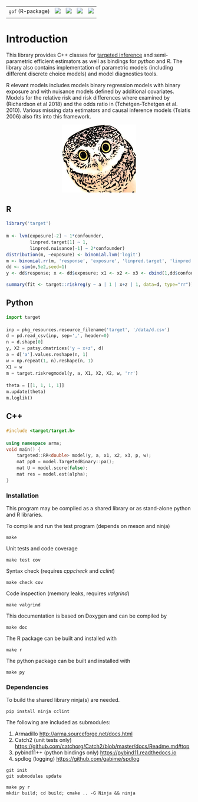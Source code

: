 
|                     |                                                                                                      |                                                                                                                                     |                                                                                                            |                                                                                                              |
|:--------------------|:-----------------------------------------------------------------------------------------------------|:------------------------------------------------------------------------------------------------------------------------------------|:-----------------------------------------------------------------------------------------------------------|:-------------------------------------------------------------------------------------------------------------|
| ``gof`` (R-package) | [<img src="https://travis-ci.org/kkholst/gof.svg?branch=master">](https://travis-ci.org/kkholst/gof) | [<img src="https://codecov.io/github/kkholst/gof/coverage.svg?branch=master">](https://codecov.io/github/kkholst/gof?branch=master) | [<img src="http://www.r-pkg.org/badges/version/gof">](http://cran.rstudio.com/web/packages/gof/index.html) | [<img src="http://cranlogs.r-pkg.org/badges/gof">](http://cranlogs.r-pkg.org/downloads/total/last-month/gof) |
|                     |                                                                                                      |                                                                                                                                     |                                                                                                            |                                                                                                              |

# Introduction

This library provides C++ classes for [targeted
inference](doc/targeted.md) and semi-parametric efficient estimators
as well as bindings for *python* and *R*. The library also contains
implementation of parametric models (including different
discrete choice models) and model diagnostics tools.

R
elevant models includes models binary regression models with binary
exposure and with nuisance models defined by additional
covariates. Models for the relative risk and risk differences where
examined by (Richardson et al 2018) and the odds ratio in
(Tchetgen-Tchetgen et al. 2010). Various missing data estimators and
causal inference models (Tsiatis 2006) also fits into this framework.

<p align="center">
  <img width="200"  src="doc/images/targeted.jpg">
</p>

## R
```r
library('target')

m <- lvm(exposure[-2] ~ 1*confounder,
         linpred.target[1] ~ 1,
         linpred.nuisance[-1] ~ 2*confounder)
distribution(m, ~exposure) <- binomial.lvm('logit')
m <- binomial.rr(m, 'response', 'exposure', 'linpred.target', 'linpred.nuisance')
dd <- sim(m,5e2,seed=1)
y <- dd$response; x <- dd$exposure; x1 <- x2 <- x3 <- cbind(1,dd$confounder); weights <- rep(1,length(y))
```

```r
summary(fit <- target::riskreg(y ~ a | 1 | x+z | 1, data=d, type="rr"))
```

## Python
```python
import target

inp = pkg_resources.resource_filename('target', '/data/d.csv')
d = pd.read_csv(inp, sep=',', header=0)
n = d.shape[0]
y, X2 = patsy.dmatrices('y ~ x+z', d)
a = d['a'].values.reshape(n, 1)
w = np.repeat(1, n).reshape(n, 1)
X1 = w
m = target.riskregmodel(y, a, X1, X2, X2, w, 'rr')

theta = [[1, 1, 1, 1]]
m.update(theta)
m.loglik()

```

## C++
```cpp
#include <target/target.h>

using namespace arma;
void main() {
	targeted::RR<double> model(y, a, x1, x2, x3, p, w);
	mat pp0 = model.TargetedBinary::pa();
    mat U = model.score(false);
    mat res = model.est(alpha);
}

```

### Installation

This program may be compiled as a shared library or as stand-alone python and R
libraries.


To compile and run the test program (depends on meson and ninja)
```
make
```	

Unit tests and code coverage
```
make test cov
```

Syntax check (requires *cppcheck* and *cclint*) 
```
make check cov
```

Code inspection (memory leaks, requires *valgrind*)
```
make valgrind
```

This documentation is based on Doxygen and can be compiled by
```
make doc
```

The R package can be built and installed with
```
make r
```

The python package can be built and installed with
```
make py
```

### Dependencies

To build the shared library ninja(s) are needed.
```
pip install ninja cclint 

```

The following are included as submodules:
1. Armadillo <http://arma.sourceforge.net/docs.html>
2. Catch2 (unit tests only) <https://github.com/catchorg/Catch2/blob/master/docs/Readme.md#top>
3. pybind11++ (python bindings only) <https://pybind11.readthedocs.io>
4. spdlog (logging) <https://github.com/gabime/spdlog>
```
git init
git submodules update
```

```
make py r
mkdir build; cd build; cmake .. -G Ninja && ninja
```
